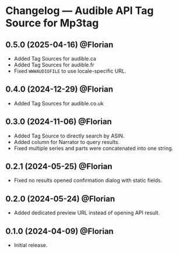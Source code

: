 # Changelog — Audible API Tag Source for Mp3tag

## 0.5.0 (2025-04-16) @Florian
- Added Tag Sources for audible.ca
- Added Tag Sources for audible.fr
- Fixed `WWWAUDIOFILE` to use locale-specific URL.

## 0.4.0 (2024-12-29) @Florian
- Added Tag Sources for audible.co.uk

## 0.3.0 (2024-11-06) @Florian

- Added Tag Source to directly search by ASIN.
- Added column for Narrator to query results.
- Fixed multiple series and parts were concatenated into one string.

## 0.2.1 (2024-05-25) @Florian

- Fixed no results opened confirmation dialog with static fields.

## 0.2.0 (2024-05-24) @Florian

- Added dedicated preview URL instead of opening API result.

## 0.1.0 (2024-04-09) @Florian

- Initial release.